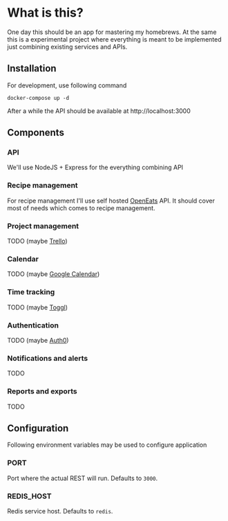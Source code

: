 # What is this?

One day this should be an app for mastering my homebrews. At the same this is a experimental project where everything is meant to be implemented just combining existing services and APIs.

## Installation

For development, use following command

```
docker-compose up -d
```

After a while the API should be available at http://localhost:3000

## Components

### API

We'll use NodeJS + Express for the everything combining API

### Recipe management

For recipe management I'll use self hosted [OpenEats](https://github.com/open-eats/OpenEats) API. It should cover most of needs which comes to recipe management.

### Project management

TODO (maybe [Trello](https://trello.com/))

### Calendar

TODO (maybe [Google Calendar](https://calendar.google.com/calendar/))

### Time tracking

TODO (maybe [Toggl](https://toggl.com/))

### Authentication

TODO (maybe [Auth0](https://auth0.com/))

### Notifications and alerts

TODO

### Reports and exports

TODO

## Configuration

Following environment variables may be used to configure application

### PORT

Port where the actual REST will run. Defaults to `3000`.

### REDIS_HOST

Redis service host. Defaults to `redis`.

